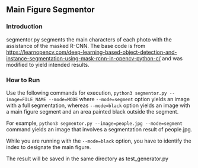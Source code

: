 ## Main Figure Segmentor
### Introduction
segmentor.py segments the main characters of each photo with the assistance of the masked R-CNN. The base code is from https://learnopencv.com/deep-learning-based-object-detection-and-instance-segmentation-using-mask-rcnn-in-opencv-python-c/ and was modified to yield intended results.

### How to Run
Use the following commands for execution,
```python3 segmentor.py --image=FILE_NAME --mode=MODE```
where ```--mode=segment``` option yields an image with a full segmentation, whereas ```--mode=black``` option yields an image with a main figure segment and an area painted black outside the segment.

For example,
```python3 segmentor.py --image=people.jpg --mode=segment```
command yields an image that involves a segmentation result of people.jpg.

While you are running with the ```--mode=black``` option, you have to identify the index to designate the main figure.

The result will be saved in the same directory as test_generator.py
